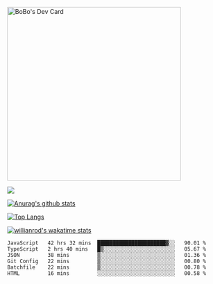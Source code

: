 <a href="https://app.daily.dev/bobostudio"><img src="https://api.daily.dev/devcards/f013586a91f44c6bb48daaad096b5da2.png?r=l9i" width="400" alt="BoBo's Dev Card"/></a>
<!-- <div align="center"><a href="https://app.daily.dev/bobocode"><img src="https://api.daily.dev/devcards/e055a18cb8284958ba546ef75ce2dee9.png?r=4fd" width="400" alt="Lin JinBo's Dev Card"/></a></div> -->

![](https://blog-img-1252233196.cos.ap-guangzhou.myqcloud.com/github-home.png)
     
[![Anurag's github stats](https://github-readme-stats.vercel.app/api?username=BB-Code&count_private=true&show_icons=true)](https://github.com/BB-Code/github-readme-stats)

[![Top Langs](https://github-readme-stats.vercel.app/api/top-langs/?username=BB-Code&layout=compact)](https://github.com/BB-Code/github-readme-stats)

[![willianrod's wakatime stats](https://github-readme-stats.vercel.app/api/wakatime?username=bobocode&layout=compact)](https://github.com/BB-Code/github-readme-stats)

<!--
**BB-Code/BB-Code** is a ✨ _special_ ✨ repository because its `README.md` (this file) appears on your GitHub profile.

Here are some ideas to get you started:

- 🔭 I’m currently working on ...
- 🌱 I’m currently learning ...
- 👯 I’m looking to collaborate on ...
- 🤔 I’m looking for help with ...
- 💬 Ask me about ...
- 📫 How to reach me: ...
- 😄 Pronouns: ...
- ⚡ Fun fact: ...
-->

<!--START_SECTION:waka-->

```text
JavaScript   42 hrs 32 mins  ██████████████████████▓░░   90.01 %
TypeScript   2 hrs 40 mins   █▒░░░░░░░░░░░░░░░░░░░░░░░   05.67 %
JSON         38 mins         ▒░░░░░░░░░░░░░░░░░░░░░░░░   01.36 %
Git Config   22 mins         ▒░░░░░░░░░░░░░░░░░░░░░░░░   00.80 %
Batchfile    22 mins         ▒░░░░░░░░░░░░░░░░░░░░░░░░   00.78 %
HTML         16 mins         ░░░░░░░░░░░░░░░░░░░░░░░░░   00.58 %
```

<!--END_SECTION:waka-->



